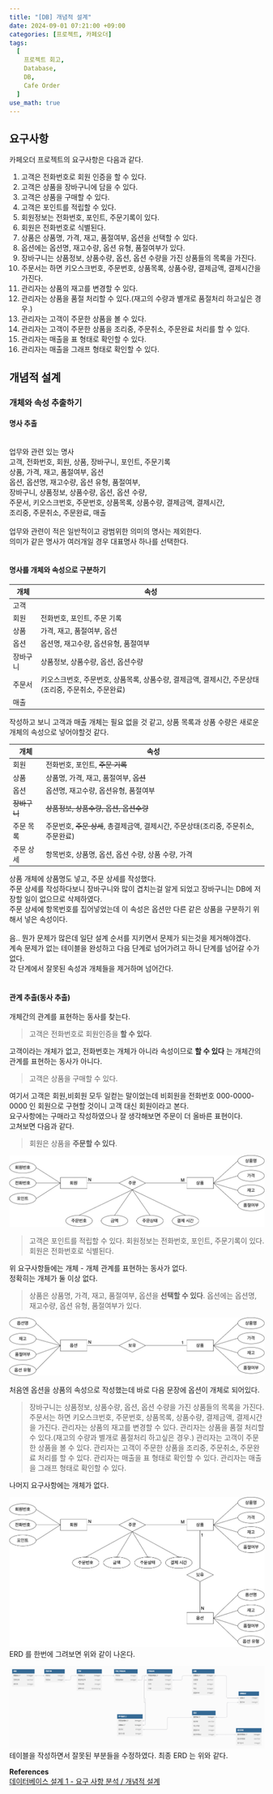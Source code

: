 ```yaml
---
title: "[DB] 개념적 설계"
date: 2024-09-01 07:21:00 +09:00
categories: [프로젝트, 카페오더]
tags:
  [
    프로젝트 회고,
    Database,
    DB,
    Cafe Order
  ]
use_math: true
---
```


## 요구사항
카페오더 프로젝트의 요구사항은 다음과 같다.<br>
1. 고객은 전화번호로 회원 인증을 할 수 있다.
2. 고객은 상품을 장바구니에 담을 수 있다.
3. 고객은 상품을 구매할 수 있다.
4. 고객은 포인트를 적립할 수 있다.
5. 회원정보는 전화번호, 포인트, 주문기록이 있다.
6. 회원은 전화번호로 식별된다.
7. 상품은 상품명, 가격, 재고, 품절여부, 옵션을 선택할 수 있다.
8. 옵션에는 옵션명, 재고수량, 옵션 유형, 품절여부가 있다.
9. 장바구니는 상품정보, 상품수량, 옵션, 옵션 수량을 가진 상품들의 목록을 가진다.
10. 주문서는 하면 키오스크번호, 주문번호, 상품목록, 상품수량, 결제금액, 결제시간을 가진다.
11. 관리자는 상품의 재고를 변경할 수 있다.
12. 관리자는 상품을 품절 처리할 수 있다.(재고의 수량과 별개로 품절처리 하고싶은 경우.)
13. 관리자는 고객이 주문한 상품을 볼 수 있다.
14. 관리자는 고객이 주문한 상품을 조리중, 주문취소, 주문완료 처리를 할 수 있다.
15. 관리자는 매출을 표 형태로 확인할 수 있다.
16. 관리자는 매출을 그래프 형태로 확인할 수 있다.

## 개념적 설계
### 개체와 속성 추출하기<br>
#### 명사 추출
<br>
업무와 관련 있는 명사 <br>
고객, 전화번호, 회원, 상품, 장바구니, 포인트, 주문기록 <br>
상품, 가격, 재고, 품절여부, 옵션 <br>
옵션, 옵션명, 재고수량, 옵션 유형, 품절여부,<br>
장바구니, 상품정보, 상품수량, 옵션, 옵션 수량,<br>
주문서, 키오스크번호, 주문번호, 상품목록, 상품수량, 결제금액, 결제시간,<br>
조리중, 주문취소, 주문완료, 매출<br>
<br>
업무와 관련이 적은 일반적이고 광범위한 의미의 명사는 제외한다. <br>
의미가 같은 명사가 여러개일 경우 대표명사 하나를 선택한다.<br>
<br>

#### 명사를 개체와 속성으로 구분하기

|개체|속성|
|---|---|
|고객||
|회원|전화번호, 포인트, 주문 기록|
|상품|가격, 재고, 품절여부, 옵션|
|옵션|옵션명, 재고수량, 옵션유형, 품절여부|
|장바구니|상품정보, 상품수량, 옵션, 옵션수량|
|주문서|키오스크번호, 주문번호, 상품목록, 상품수량, 결제금액, 결제시간, 주문상태(조리중, 주문취소, 주문완료)|
|매출||

작성하고 보니 고객과 매출 개체는 필요 없을 것 같고, 상품 목록과 상품 수량은 새로운 개체의 속성으로 넣어야할것 같다.<br>

|개체|속성|
|---|---|
|회원|전화번호, 포인트, ~~주문 기록~~|
|상품|상품명, 가격, 재고, 품절여부, ~~옵션~~|
|옵션|옵션명, 재고수량, 옵션유형, 품절여부|
|~~장바구니~~|~~상품정보, 상품수량, 옵션, 옵션수량~~|
|주문 목록|주문번호, ~~주문 상세~~, 총결제금액, 결제시간, 주문상태(조리중, 주문취소, 주문완료)|
|주문 상세|항목번호, 상품명, 옵션, 옵션 수량, 상품 수량, 가격|

상품 개체에 상품명도 넣고, 주문 상세를 작성했다.<br>
주문 상세를 작성하다보니 장바구니와 많이 겹치는걸 알게 되었고 장바구니는 DB에 저장할 일이 없으므로 삭제하였다.<br>
주문 상세에 항목번호를 집어넣었는데 이 속성은 옵션만 다른 같은 상품을 구분하기 위해서 넣은 속성이다.<br>
<br>
음.. 뭔가 문제가 많은데 일단 설계 순서를 지키면서 문제가 되는것을 제거해야겠다.<br>
계속 문제가 없는 테이블을 완성하고 다음 단계로 넘어가려고 하니 단계를 넘어갈 수가 없다.<br>
각 단계에서 잘못된 속성과 개체들을 제거하며 넘어간다.<br>
<br>

#### 관계 추출(동사 추출)
개체간의 관계를 표현하는 동사를 찾는다.<br>

> 고객은 전화번호로 회원인증을 **할 수 있다**.

고객이라는 개체가 없고, 전화번호는 개체가 아니라 속성이므로 **할 수 있다** 는 개체간의 관계를 표현하는 동사가 아니다.<br>


> 고객은 상품을 구매할 수 있다.

여기서 고객은 회원,비회원 모두 일컫는 말이었는데 비회원을 전화번호 000-0000-0000 인 회원으로 구현할 것이니 고객 대신 회원이라고 본다.<br>
요구사항에는 구매라고 작성하였으나 잘 생각해보면 주문이 더 올바른 표현이다.<br>
고쳐보면 다음과 같다.<br>

> 회원은 상품을 **주문할 수 있다**.

![사진1](https://github.com/Hoon1999/hoon1999.github.io/blob/main/assets/img/2024-09-01/project_cafe_order/1.png?raw=true)<br>

> 고객은 포인트를 적립할 수 있다.
> 회원정보는 전화번호, 포인트, 주문기록이 있다. 
> 회원은 전화번호로 식별된다.

위 요구사항들에는 개체 - 개체 관계를 표현하는 동사가 없다.<br>
정확히는 개체가 둘 이상 없다.<br>

> 상품은 상품명, 가격, 재고, 품절여부, 옵션을 **선택할 수 있다**.
> 옵션에는 옵션명, 재고수량, 옵션 유형, 품절여부가 있다.

![사진2](https://github.com/Hoon1999/hoon1999.github.io/blob/main/assets/img/2024-09-01/project_cafe_order/2.png?raw=true)<br>

처음엔 옵션을 상품의 속성으로 작성했는데 바로 다음 문장에 옵션이 개체로 되어있다. <br>

> 장바구니는 상품정보, 상품수량, 옵션, 옵션 수량을 가진 상품들의 목록을 가진다.
> 주문서는 하면 키오스크번호, 주문번호, 상품목록, 상품수량, 결제금액, 결제시간을 가진다.
> 관리자는 상품의 재고를 변경할 수 있다.
> 관리자는 상품을 품절 처리할 수 있다.(재고의 수량과 별개로 품절처리 하고싶은 경우.)
> 관리자는 고객이 주문한 상품을 볼 수 있다.
> 관리자는 고객이 주문한 상품을 조리중, 주문취소, 주문완료 처리를 할 수 있다.
> 관리자는 매출을 표 형태로 확인할 수 있다.
> 관리자는 매출을 그래프 형태로 확인할 수 있다.

나머지 요구사항에는 개체가 없다.<br>

![사진3](https://github.com/Hoon1999/hoon1999.github.io/blob/main/assets/img/2024-09-01/project_cafe_order/3.png?raw=true)<br>
ERD 를 한번에 그려보면 위와 같이 나온다. <br>

![사진4](https://github.com/Hoon1999/hoon1999.github.io/blob/main/assets/img/2024-09-01/project_cafe_order/4.png?raw=true)<br>
테이블을 작성하면서 잘못된 부분들을 수정하였다. 최종 ERD 는 위와 같다.<br>

**References** <br>
[데이터베이스 설계 1 - 요구 사항 분석 / 개념적 설계](https://wonsjung.tistory.com/402) <br>